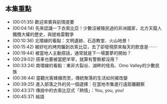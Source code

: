 ---
---


## 本集重點

* (00:01:35) 歡迎來賓與前情提要
* (00:04:14) 先來認識一下衣索比亞！少數沒被殖民過的非洲國家，北方天龍人獨攬大權的歷史，與提格雷戰爭
* (00:10:36) 北環線的看點：文明遺跡、石造教堂、火山地景！
* (00:15:42) 被好吃的烤肉騙到衣索比亞，去了卻發現原來每天的飲食是⋯⋯
* (00:19:44) 被當地人主動搭話，通常就是下一場噩夢的開始？ 
* (00:29:02) 搭車也要被當肥羊宰，就算有警察都沒用？
* (00:33:24) 南環線的看點：東非大裂谷、湖畔的怪鳥、Omo Valley的少數民族
* (00:36:44) 當觀光客蜂擁而至，傳統聚落的生活如何被改變
* (00:39:25) 進入部落之外的另一個選擇：在當地市集進行遠距離觀察
* (00:43:37) 傳說中的衣索比亞式「熱情」：You, you, you!
* (00:45:37) 結語
